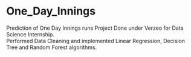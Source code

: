 # One_Day_Innings
Prediction of One Day Innings runs
Project Done under Verzeo for Data Science Internship.
<br>
Performed Data Cleaning and implemented Linear Regression, Decision Tree and Random Forest algorithms.
